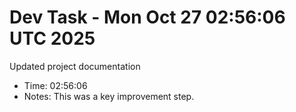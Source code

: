 # Dev Task - Mon Oct 27 02:56:06 UTC 2025
Updated project documentation
- Time: 02:56:06
- Notes: This was a key improvement step.
